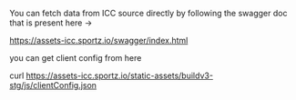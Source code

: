 You can fetch data from ICC source directly by following the swagger doc 
that is present here ->

https://assets-icc.sportz.io/swagger/index.html

you can get client config from here 

curl https://assets-icc.sportz.io/static-assets/buildv3-stg/js/clientConfig.json

